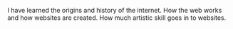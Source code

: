 I have learned the origins and history of the internet.
How the web works and how websites are created.
How much artistic skill goes in to websites.
